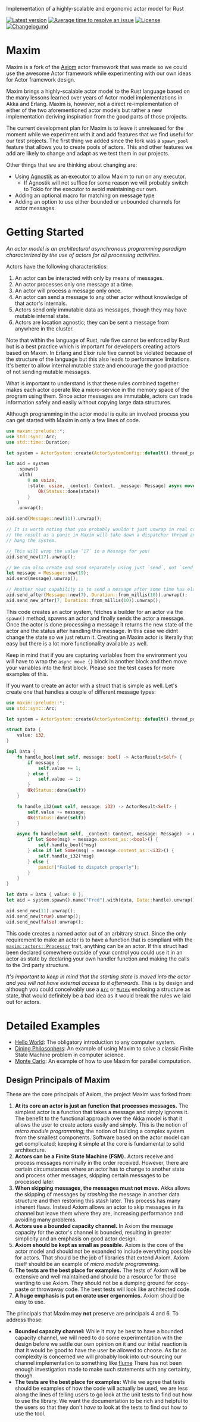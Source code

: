 Implementation of a highly-scalable and ergonomic actor model for Rust

[![Latest version](https://img.shields.io/crates/v/maxim.svg)](https://crates.io/crates/maxim)
[![Average time to resolve an issue](https://isitmaintained.com/badge/resolution/katharostech/maxim.svg)](https://isitmaintained.com/project/katharostech/maxim)
[![License](https://img.shields.io/crates/l/maxim.svg)](https://github.com/rsimmonsjr/maxim#license)
[![Changelog.md](https://img.shields.io/badge/Keep%20a%20Changelog-Changelog.md-blue)](https://github.com/katharostech/maxim/blob/master/CHANGELOG.md)

# Maxim

Maxim is a fork of the [Axiom](https://github.com/rsimmonsjr/axiom) actor framework that was made so we could use the awesome Actor framework while experimenting with our own ideas for Actor framework design.

Maxim brings a highly-scalable actor model to the Rust language based on the many lessons learned over years of Actor model implementations in Akka and Erlang. Maxim is, however, not a direct re-implementation of either of the two aforementioned actor models but rather a new implementation deriving inspiration from the good parts of those projects.

The current development plan for Maxim is to leave it unreleased for the moment while we experiment with it and add features that we find useful for our test projects. The first thing we added since the fork was a `spawn_pool` feature that allows you to create pools of actors. This and other features we add are likely to change and adapt as we test them in our projects.

Other things that we are thinking about changing are:

- Using [Agnostik](https://github.com/bastion-rs/agnostik) as an executor to allow Maxim to run on any executor.
  - If Agnostik will not suffice for some reason we will probably switch to Tokio for the executor to avoid maintaining our own.
- Adding an optional macro for matching on message type
- Adding an option to use either bounded or unbounded channels for actor messages.

# Getting Started

_An actor model is an architectural asynchronous programming paradigm characterized by the use of actors for all processing activities._

Actors have the following characteristics:

1. An actor can be interacted with only by means of messages.
2. An actor processes only one message at a time.
3. An actor will process a message only once.
4. An actor can send a message to any other actor without knowledge of that actor's internals.
5. Actors send only immutable data as messages, though they may have mutable internal state.
6. Actors are location agnostic; they can be sent a message from anywhere in the cluster.

Note that within the language of Rust, rule five cannot be enforced by Rust but is a best practice which is important for developers creating actors based on Maxim. In Erlang and Elixir rule five cannot be violated because of the structure of the language but this also leads to performance limitations. It's better to allow internal mutable state and encourage the good practice of not sending mutable messages.

What is important to understand is that these rules combined together makes each actor operate like a micro-service in the memory space of the program using them. Since actor messages are immutable, actors can trade information safely and easily without copying large data structures.

Although programming in the actor model is quite an involved process you can get started with Maxim in only a few lines of code.

```rust
use maxim::prelude::*;
use std::sync::Arc;
use std::time::Duration;

let system = ActorSystem::create(ActorSystemConfig::default().thread_pool_size(2));

let aid = system
    .spawn()
    .with(
        0 as usize,
        |state: usize, _context: Context, _message: Message| async move {
            Ok(Status::done(state))
        }
    )
    .unwrap();

aid.send(Message::new(11)).unwrap();

// It is worth noting that you probably wouldn't just unwrap in real code but deal with
// the result as a panic in Maxim will take down a dispatcher thread and potentially
// hang the system.

// This will wrap the value `17` in a Message for you!
aid.send_new(17).unwrap();

// We can also create and send separately using just `send`, not `send_new`.
let message = Message::new(19);
aid.send(message).unwrap();

// Another neat capability is to send a message after some time has elapsed.
aid.send_after(Message::new(7), Duration::from_millis(10)).unwrap();
aid.send_new_after(7, Duration::from_millis(10)).unwrap();
```

This code creates an actor system, fetches a builder for an actor via the `spawn()` method, spawns an actor and finally sends the actor a message. Once the actor is done processing a message it returns the new state of the actor and the status after handling this message. In this case we didnt change the state so we just return it. Creating an Maxim actor is literally that easy but there is a lot more functionality available as well.

Keep in mind that if you are capturing variables from the environment you will have to wrap the `async move {}` block in another block and then move your variables into the first block. Please see the test cases for more examples of this.

If you want to create an actor with a struct that is simple as well. Let's create one that handles a couple of different message types:

```rust
use maxim::prelude::*;
use std::sync::Arc;

let system = ActorSystem::create(ActorSystemConfig::default().thread_pool_size(2));

struct Data {
    value: i32,
}

impl Data {
    fn handle_bool(mut self, message: bool) -> ActorResult<Self> {
        if message {
            self.value += 1;
        } else {
            self.value -= 1;
        }
        Ok(Status::done(self))
    }

    fn handle_i32(mut self, message: i32) -> ActorResult<Self> {
        self.value += message;
        Ok(Status::done(self))
    }

    async fn handle(mut self, _context: Context, message: Message) -> ActorResult<Self> {
        if let Some(msg) = message.content_as::<bool>() {
            self.handle_bool(*msg)
        } else if let Some(msg) = message.content_as::<i32>() {
            self.handle_i32(*msg)
        } else {
            panic!("Failed to dispatch properly");
        }
    }
}

let data = Data { value: 0 };
let aid = system.spawn().name("Fred").with(data, Data::handle).unwrap();

aid.send_new(11).unwrap();
aid.send_new(true).unwrap();
aid.send_new(false).unwrap();
```

This code creates a named actor out of an arbitrary struct. Since the only requirement to make an actor is to have a function that is compliant with the [`maxim::actors::Processor`] trait, anything can be an actor. If this struct had been declared somewhere outside of your control you could use it in an actor as state by declaring your own handler function and making the calls to the 3rd party structure.

_It's important to keep in mind that the starting state is moved into the actor and you will not have external access to it afterwards._ This is by design and although you could conceivably use a [`Arc`] or [`Mutex`] enclosing a structure as state, that would definitely be a bad idea as it would break the rules we laid out for actors.

# Detailed Examples

- [Hello World](https://github.com/katharostech/maxim/blob/master/examples/hello_world.rs): The
  obligatory introduction to any computer system.
- [Dining Philosophers](https://github.com/katharostech/maxim/blob/master/examples/philosophers.rs):
  An example of using Maxim to solve a classic Finite State Machine problem in computer science.
- [Monte Carlo](https://github.com/katharostech/maxim/blob/master/examples/montecarlo.rs): An
  example of how to use Maxim for parallel computation.

## Design Principals of Maxim

These are the core principals of Axiom, the project Maxim was forked from:

1. **At its core an actor is just an function that processes messages.** The simplest actor is a
   function that takes a message and simply ignores it. The benefit to the functional approach over
   the Akka model is that it allows the user to create actors easily and simply. This is the notion
   of _micro module programming_; the notion of building a complex system from the smallest
   components. Software based on the actor model can get complicated; keeping it simple at the core
   is fundamental to solid architecture.
2. **Actors can be a Finite State Machine (FSM).** Actors receive and process messages nominally
   in the order received. However, there are certain circumstances where an actor has to change to
   another state and process other messages, skipping certain messages to be processed later.
3. **When skipping messages, the messages must not move.** Akka allows the skipping of messages
   by _stashing_ the message in another data structure and then restoring this stash later. This
   process has many inherent flaws. Instead Axiom allows an actor to skip messages in its channel
   but leave them where they are, increasing performance and avoiding many problems.
4. **Actors use a bounded capacity channel.** In Axiom the message capacity for the actor's
   channel is bounded, resulting in greater simplicity and an emphasis on good actor design.
5. **Axiom should be kept as small as possible.** Axiom is the core of the actor model and
   should not be expanded to include everything possible for actors. That should be the job of
   libraries that extend Axiom. Axiom itself should be an example of _micro module programming_.
6. **The tests are the best place for examples.** The tests of Axiom will be extensive and well
   maintained and should be a resource for those wanting to use Axiom. They should not be a dumping
   ground for copy-paste or throwaway code. The best tests will look like architected code.
7. **A huge emphasis is put on crate user ergonomics.** Axiom should be easy to use.

The principals that Maxim may **not** preserve are principals 4 and 6. To address those:

- **Bounded capacity channel:** While it may be best to have a bounded capacity channel, we will need to do some experimentation with the design before we settle our own opinion on it and our initial reaction is that it would be good to have the user be allowed to choose. As far as complexity is concerned we will probably look into out-sourcing our channel implementation to something like [flume](https://github.com/zesterer/flume) There has not been enough investigation made to make such statements with any certainty, though.
- **The tests are the best place for examples:** While we agree that tests should be examples of how the code will actually be used, we are less along the lines of telling users to go look at the unit tests to find out how to use the library. We want the documentation to be rich and helpful to the users so that they don't _have_ to look at the tests to find out how to use the tool.

[`maxim::actors::processor`]: https://docs.rs/maxim/latest/maxim/actors/trait.Processor.html
[`arc`]: https://doc.rust-lang.org/stable/std/sync/struct.Arc.html
[`mutex`]: https://doc.rust-lang.org/stable/std/sync/struct.Mutex.html
